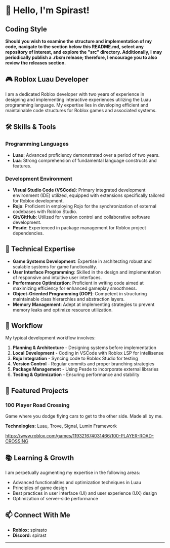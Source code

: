 # 👋 Hello, I'm Spirast!

## Coding Style
**Should you wish to examine the structure and implementation of my code, navigate to the section below this README.md, select any repository of interest, and explore the "src" directory. Additionally, I may periodically publish a .rbxm release; therefore, I encourage you to also review the releases section.**

## 🎮 Roblox Luau Developer

I am a dedicated Roblox developer with two years of experience in designing and implementing interactive experiences utilizing the Luau programming language. My expertise lies in developing efficient and maintainable code structures for Roblox games and associated systems.

## 🛠️ Skills & Tools

### Programming Languages
- **Luau**: Advanced proficiency demonstrated over a period of two years.
- **Lua**: Strong comprehension of fundamental language constructs and features.

### Development Environment
- **Visual Studio Code (VSCode)**: Primary integrated development environment (IDE) utilized, equipped with extensions specifically tailored for Roblox development.
- **Rojo**: Proficient in employing Rojo for the synchronization of external codebases with Roblox Studio.
- **Git/GitHub**: Utilized for version control and collaborative software development.
- **Pesde**: Experienced in package management for Roblox project dependencies.

## 🔧 Technical Expertise

- **Game Systems Development**: Expertise in architecting robust and scalable systems for game functionality.
- **User Interface Programming**: Skilled in the design and implementation of responsive and intuitive user interfaces.
- **Performance Optimization**: Proficient in writing code aimed at maximizing efficiency for enhanced gameplay smoothness.
- **Object-Oriented Programming (OOP)**: Competent in structuring maintainable class hierarchies and abstraction layers.
- **Memory Management**: Adept at implementing strategies to prevent memory leaks and optimize resource utilization.

## 🚀 Workflow

My typical development workflow involves:

1. **Planning & Architecture** - Designing systems before implementation
2. **Local Development** - Coding in VSCode with Roblox LSP for intellisense
3. **Rojo Integration** - Syncing code to Roblox Studio for testing
4. **Version Control** - Regular commits and proper branching strategies
5. **Package Management** - Using Pesde to incorporate external libraries
6. **Testing & Optimization** - Ensuring performance and stability

## 📂 Featured Projects

### 100 Player Road Crossing
Game where you dodge flying cars to get to the other side.
Made all by me.

**Technologies:** Luau, Trove, Signal, Lumin Framework

https://www.roblox.com/games/119321674031466/100-PLAYER-ROAD-CROSSING

## 📚 Learning & Growth

I am perpetually augmenting my expertise in the following areas:
- Advanced functionalities and optimization techniques in Luau
- Principles of game design
- Best practices in user interface (UI) and user experience (UX) design
- Optimization of server-side performance

## 📫 Connect With Me

- **Roblox:** spirasto
- **Discord:** spirast

---
